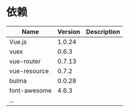 # 依赖

| Name | Version | Description |
| -- | -- | -- |
| Vue.js | 1.0.24 |  |
| vuex | 0.6.3 |  |
| vue-router | 0.7.13 |  |
| vue-resource | 0.7.2 |  |
| bulma | 0.0.28 |  |
| font-awesome | 4.6.3 |  |
| ... |  |  |

